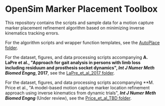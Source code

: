 # OpenSim Marker Placement Toolbox
This repository contains the scripts and sample data for a motion capture marker placement refinement algorithm based on minimizing inverse kinematics tracking errors. 

For the algorithm scripts and wrapper function templates, see the [AutoPlace folder](AutoPlace).

For the dataset, figures, and data processing scripts accompanying **A. LaPre et al., "Approach for gait analysis in persons with limb loss including residuum and prosthesis socket dynamics", ***Int J Numer Meth Biomed Engng***, 2017**, see the [LaPre_et_al_2017 folder](LaPre_et_al_2017).

For the dataset, figures, and data processing scripts accompanying **M. Price et al., "A model-based motion capture marker location refinement approach using inverse kinematics from dynamic trials", ***Int J Numer Meth Biomed Engng*** (Under review), see the [Price_et_al_TBD folder](Price_et_al_TBD).


